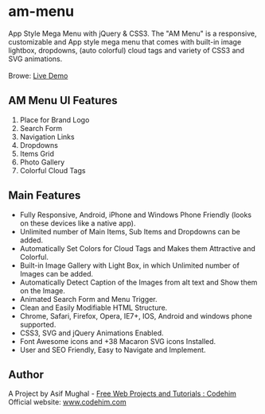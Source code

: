 # am-menu
App Style Mega Menu with jQuery &amp; CSS3. The "AM Menu" is a responsive, customizable and App style mega menu that comes with built-in image lightbox, dropdowns, (auto colorful) cloud tags and variety of CSS3 and SVG animations. 
<br> <br> Browe:
<a href="https://codehimblog.github.io/AM-Menu/" title="Demo Link" target="_blank"> Live Demo </a>
 ## AM Menu UI Features 
   <ol>
      <li> Place for Brand Logo</li>
      <li> Search Form</li>
      <li> Navigation Links</li>
      <li> Dropdowns</li>
      <li> Items Grid </li>
      <li> Photo Gallery </li>
      <li> Colorful Cloud Tags</li>
   </ol>
   <h2> Main Features</h2>
   <ul>
      <li>Fully Responsive, Android, iPhone and Windows Phone Friendly (looks on these devices like a native app). </li>
      <li>Unlimited number of Main Items, Sub Items and Dropdowns can be added. </li>
      <li>Automatically Set Colors for Cloud Tags and Makes them Attractive and Colorful.  </li>
      <li>Built-in Image Gallery with Light Box, in which Unlimited number of Images can be added.  </li>
      <li> Automatically Detect Caption of the Images from alt text and Show them on the Image. </li>
      <li>Animated Search Form and Menu Trigger. </li>
      <li>Clean and Easily Modifiable HTML Structure. </li>
      <li> Chrome, Safari, Firefox, Opera, IE7+, IOS, Android and windows phone supported. </li>
      <li> CSS3, SVG and jQuery Animations Enabled.  </li>
      <li>Font Awesome icons and +38 Macaron SVG icons Installed. </li>
      <li> User and SEO Friendly, Easy to Navigate and Implement. </li>
   </ul>
<h2> Author </h2>
A Project by Asif Mughal - <a href="https://www.codehim.com" rel="dofollow" target="_blank"> Free Web Projects and Tutorials : Codehim </a>
<br /
<b> Official website: </b> <a href="https://www.codehim.com" rel="dofollow" target="_blank" title="Free Web Projects and Tutorials"> www.codehim.com </a>
